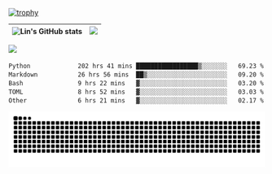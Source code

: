 [![trophy](https://github-profile-trophy.vercel.app/?username=ocss884&column=7)](https://github.com/ocss884)

| ![Lin's GitHub stats](https://github-readme-stats.vercel.app/api?username=ocss884&show_icons=true&hide_border=True&count_private=true) | ![](https://github-readme-streak-stats.herokuapp.com?user=ocss884&hide_border=true&date_format=M%20j%5B%2C%20Y%5D&ring=7EDDCF&fire=7EDDCF") |
| ------------------------------------------------------------ | ------------------------------------------------------------ |

![](https://komarev.com/ghpvc/?username=ocss884&color=brightgreen)

<!--START_SECTION:waka-->

```txt
Python             202 hrs 41 mins █████████████████▒░░░░░░░   69.23 %
Markdown           26 hrs 56 mins  ██▒░░░░░░░░░░░░░░░░░░░░░░   09.20 %
Bash               9 hrs 22 mins   ▓░░░░░░░░░░░░░░░░░░░░░░░░   03.20 %
TOML               8 hrs 52 mins   ▓░░░░░░░░░░░░░░░░░░░░░░░░   03.03 %
Other              6 hrs 21 mins   ▓░░░░░░░░░░░░░░░░░░░░░░░░   02.17 %
```

<!--END_SECTION:waka-->

<p align="center">
   <img src="https://github.com/ocss884/ocss884/blob/output/github-snake.svg" alt="snake">
</p>
